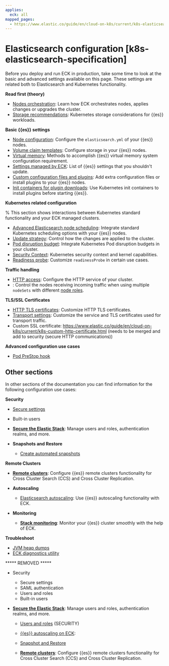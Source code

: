 ```yaml
---
applies:
  eck: all
mapped_pages:
  - https://www.elastic.co/guide/en/cloud-on-k8s/current/k8s-elasticsearch-specification.html
---
```


# Elasticsearch configuration [k8s-elasticsearch-specification]

Before you deploy and run ECK in production, take some time to look at the basic and advanced settings available on this page. These settings are related both to Elasticsearch and Kubernetes functionality.

**Read first (theory)**
* [Nodes orchestration](nodes-orchestration.md): Learn how ECK orchestrates nodes, applies changes or upgrades the cluster.
* [Storage recommendations](storage-recommendations.md): Kubernetes storage considerations for {{es}} workloads.

**Basic {{es}} settings**

* [Node configuration](node-configuration.md): Configure the `elasticsearch.yml` of your {{es}} nodes.
* [Volume claim templates](volume-claim-templates.md): Configure storage in your {{es}} nodes.
* [Virtual memory](virtual-memory.md): Methods to accomplish {{es}} virtual memory system configuration requirement.
* [Settings managed by ECK](settings-managed-by-eck.md): List of {{es}} settings that you shouldn't update.
* [Custom configuration files and plugins](custom-configuration-files-plugins.md): Add extra configuration files or install plugins to your {{es}} nodes.
* [Init containers for plugin downloads](init-containers-for-plugin-downloads.md): Use Kubernetes init containers to install plugins before starting {{es}}.

**Kubernetes related configuration**

% This section shows interactions between Kubernetes standard functionality and your ECK managed clusters.

* [Advanced Elasticsearch node scheduling](advanced-elasticsearch-node-scheduling.md): Integrate standard Kubernetes scheduling options with your {{es}} nodes.
* [Update strategy](update-strategy.md): Control how the changes are applied to the cluster.
* [Pod disruption budget](pod-disruption-budget.md): Integrate Kubernetes Pod disruption budgets in your cluster.
* [Security Context](security-context.md): Kubernetes security context and kernel capabilities.
* [Readiness probe](readiness-probe.md): Customize `readinessProbe` in certain use cases.

**Traffic handling**
* [HTTP access](./accessing-services.md): Configure the HTTP service of your cluster.
* [](./requests-routing-to-elasticsearch-nodes.md): Control the nodes receiving incoming traffic when using multiple `nodeSets` with different [node roles](https://www.elastic.co/guide/en/elasticsearch/reference/current/node-roles-overview.html).

**TLS/SSL Certificates**
* [HTTP TLS certificates](./tls-certificates.md): Customize HTTP TLS certificates.
* [Transport settings](transport-settings.md): Customize the service and TLS certificates used for transport traffic.
* Custom SSL certificate: https://www.elastic.co/guide/en/cloud-on-k8s/current/k8s-custom-http-certificate.html (needs to be merged and add to security (secure HTTP communications))

**Advanced configuration use cases**

* [Pod PreStop hook](pod-prestop-hook.md)

## Other sections

In other sections of the documentation you can find information for the following configuration use cases:

**Security**
  * [Secure settings](../../security/secure-settings.md)
  * Built-in users

* [**Secure the Elastic Stack**](../../security.md): Manage users and roles, authentication realms, and more.

* **Snapshots and Restore**
  * [Create automated snapshots](../../tools/snapshot-and-restore/cloud-on-k8s.md)

**Remote Clusters**
  * [**Remote clusters**](/deploy-manage/remote-clusters/eck-remote-clusters.md): Configure {{es}} remote clusters functionality for Cross Cluster Search (CCS) and Cross Cluster Replication.

* **Autoscaling**
  * [Elasticsearch autoscaling](../../autoscaling/deployments-autoscaling-on-eck.md): Use {{es}} autoscaling functionality with ECK.

* **Monitoring**
  * [**Stack monitoring**](https://www.elastic.co/guide/en/cloud-on-k8s/current/k8s-stack-monitoring.html): Monitor your {{es}} cluster smoothly with the help of ECK.

**Troubleshoot**

  * [JVM heap dumps](../../../troubleshoot/deployments/cloud-on-k8s/jvm-heap-dumps.md)
  * [ECK diagnostics utility](../../../troubleshoot/deployments/cloud-on-k8s/run-eck-diagnostics.md)


***** REMOVED *****

* Security
  * Secure settings
  * SAML authentication
  * Users and roles
  * Built-in users
* [**Secure the Elastic Stack**](../../security.md): Manage users and roles, authentication realms, and more.


  * [Users and roles]() (SECURITY)


  * [{{es}} autoscaling on ECK](../../autoscaling/deployments-autoscaling-on-eck.md): 

  * [Snapshot and Restore](../../tools/snapshot-and-restore/cloud-on-k8s.md)

  
  * [**Remote clusters**](/deploy-manage/remote-clusters/eck-remote-clusters.md): Configure {{es}} remote clusters functionality for Cross Cluster Search (CCS) and Cross Cluster Replication.




